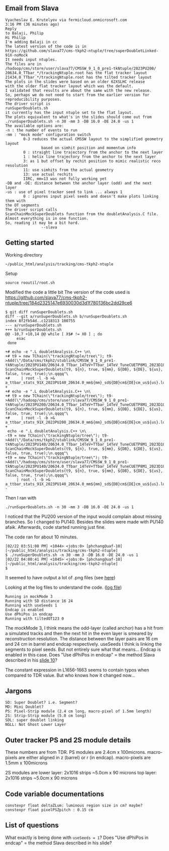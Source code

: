 
## Email from Slava

    Vyacheslav E. Krutelyov via fermicloud.onmicrosoft.com 
    3:16 PM (36 minutes ago)
    Reply
    to Balaji, Philip
    Hi Philip
    I'm adding Balaji in cc
    The latest version of the code is in
    https://github.com/slava77/cms-tkph2-ntuple/tree/superDoubletLinked-91X-noMock
    It needs input ntuples.
    The files are in
    /hadoop/cms/store/user/slava77/CMSSW_9_1_0_pre1-tkNtuple/2023PU200/
    20634.0_TTbar_*/trackingNtuple.root has the flat tracker layout
    21434.0_TTbar_*/trackingNtuple.root has the tilted tracker layout
    The plots in the slides were based on an older 62XSLHC release
    with the older flat tracker layout which was the default.
    I validated that results are about the same with the new release.
    So, perhaps we do not need to start from the earlier version for
    reproducibility purposes.
    The driver script is
    runSuperDoublets.sh
    it currently has the input ntuple set to the flat layout.
    The plots equivalent to what's in the slides should come out from
    ./runSuperDoublets.sh -n 30 -mm 3 -DB 16.0 -DE 24.0 -us 1
    The available options are:
    -n : the number of events to run
    -mm : "mock mode" configuration switch
            0-3 reduces the actual CMSSW layout to the simplified geometry layout
                    based on simhit position and momentum info
            0 : straight line trajectory from the anchor to the next layer
            1 : helix line trajectory from the anchor to the next layer
            3: as 1 but offset by rechit position to mimic realistic reco resolution
            11: use simhits from the actual geometry
            13: use actual rechits
            IIRC, mm=13 was not fully working yet
    -DB and -DE: distance between the anchor layer (odd) and the next layer
    -us : use of pixel tracker seed to link ... always 1
            0 : ignores input pixel seeds and doesn't make plots linking them with
    the OT segments
    The driver script calls
    ScanChainMockSuperDoublets function from the doubletAnalysis.C file.
    Almost everything is in one function.
    So, reading it may be a bit hard.
                    --slava

## Getting started

Working directory

    ~/public_html/analysis/tracking/cms-tkph2-ntuple

Setup

    source rooutil/root.sh

Modified the code a little bit
The version of the code used is https://github.com/slava77/cms-tkph2-ntuple/tree/184d2325147e6930030d3d1f780136bc2dd29ce6

    $ git diff runSuperDoublets.sh
    diff --git a/runSuperDoublets.sh b/runSuperDoublets.sh
    index 8f2fb54d..c1218313 100755
    --- a/runSuperDoublets.sh
    +++ b/runSuperDoublets.sh
    @@ -10,7 +10,14 @@ while [ X$# != X0 ] ; do
         esac
     done
    
    +# echo -e ".L doubletAnalysis.C++ \n\
    +# t9 = new TChain(\"trackingNtuple/tree\"); t9->Add(\"/Data/cms/tkph2/stublink/CMSSW_9_1_0_pre1-tkNtuple/2023PU140/20634.0_TTbar_14TeV+TTbar_14TeV_TuneCUETP8M1_2023D10PU_GenSimHLBeamSpotFull14+DigiFullTriggerPU_2023D10PU+RecoFullGlobalPU_2023D10PU+HARVESTFullGlobalPU_2023D10PU/trackingNtuple.root\"); ScanChainMockSuperDoublets(t9, ${n}, true, ${mm}, ${DB}, ${DE}, ${us}, false, true, true);\n.qqqq"\
    +#     | root -l -b >& a_ttbar_stats_91X_2023PU140_20634.0_mm${mm}_sd${DB}cm${DE}cm_us${us}.log
    +
    +# echo -e ".L doubletAnalysis.C++ \n\
    +# t9 = new TChain(\"trackingNtuple/tree\"); t9->Add(\"/hadoop/cms/store/user/slava77/CMSSW_9_1_0_pre1-tkNtuple/2023PU200/20634.0_TTbar_14TeV+TTbar_14TeV_TuneCUETP8M1_2023D10PU_GenSimHLBeamSpotFull14+DigiFullTriggerPU_2023D10PU+RecoFullGlobalPU_2023D10PU+HARVESTFullGlobalPU_2023D10PU/trackingNtuple.root\"); ScanChainMockSuperDoublets(t9, ${n}, true, ${mm}, ${DB}, ${DE}, ${us}, false, true, true);\n.qqqq"\
    +#     | root -l -b >& a_ttbar_stats_91X_2023PU200_20634.0_mm${mm}_sd${DB}cm${DE}cm_us${us}.log
    +
     echo -e ".L doubletAnalysis.C++ \n\
    -t9 = new TChain(\"trackingNtuple/tree\"); t9->Add(\"/Data/cms/tkph2/stublink/CMSSW_9_1_0_pre1-tkNtuple/2023PU140/20634.0_TTbar_14TeV+TTbar_14TeV_TuneCUETP8M1_2023D10PU_GenSimHLBeamSpotFull14+DigiFullTriggerPU_2023D10PU+RecoFullGlobalPU_2023D10PU+HARVESTFullGlobalPU_2023D10PU/trackingNtuple.root\"); ScanChainMockSuperDoublets(t9, ${n}, true, ${mm}, ${DB}, ${DE}, ${us}, false, true, true);\n.qqqq"\
    +t9 = new TChain(\"trackingNtuple/tree\"); t9->Add(\"/hadoop/cms/store/user/slava77/CMSSW_9_1_0_pre1-tkNtuple/2023PU140/20634.0_TTbar_14TeV+TTbar_14TeV_TuneCUETP8M1_2023D10PU_GenSimHLBeamSpotFull14+DigiFullTriggerPU_2023D10PU+RecoFullGlobalPU_2023D10PU+HARVESTFullGlobalPU_2023D10PU/trackingNtuple.root\"); ScanChainMockSuperDoublets(t9, ${n}, true, ${mm}, ${DB}, ${DE}, ${us}, false, true, true);\n.qqqq"\
         | root -l -b >& a_ttbar_stats_91X_2023PU140_20634.0_mm${mm}_sd${DB}cm${DE}cm_us${us}.log
    -

Then I ran with

    ./runSuperDoublets.sh -n 30 -mm 3 -DB 16.0 -DE 24.0 -us 1

I noticed that the PU200 version of the input would complain about missing branches. So I changed to PU140. Besides the slides were made with PU140 afaik.
Afterwards, code started running just fine.

The code ran for about 10 minutes.

    [02/22 03:51:08 PM] <1044> <jobs:0> [phchang@uaf-10] [~/public_html/analysis/tracking/cms-tkph2-ntuple]
    $ ./runSuperDoublets.sh -n 30 -mm 3 -DB 16.0 -DE 24.0 -us 1
    [02/22 04:00:41 PM] <1045> <jobs:0> [phchang@uaf-10] [~/public_html/analysis/tracking/cms-tkph2-ntuple]
    $

It seemed to have output a lot of .png files (see [here](results/20190222_firstrun))

Looking at the log files to understand the code. ([log file](results/20190222_firstrun/a_ttbar_stats_91X_2023PU140_20634.0_mm3_sd16.0cm24.0cm_us1.log))

    Running in mockMode 3
    Running with SD distance 16 24
    Running with useSeeds 1
    Endcap is enabled 
    Use dPhiPos in endcap
    Running with tiltedOT123 0

The mockMode 3, I think means the odd-layer (called anchor) has a hit from a simulated tracks and then the next hit in the even layer is smeared by reconstruction resolution.
The distance between the layer pairs are 16 cm and 24 cm in barrel and endcap respectively.
useSeeds I think is linking the segments to pixel seeds. But not entirely sure what that means...
Endcap is enabled in this case.
Does "Use dPhiPos in endcap" = the method Slava described in his [slide 10](https://indico.cern.ch/event/768528/contributions/3317920/attachments/1798894/2933495/190220_SegmentLinking.pdf)?

The constant expression in L1656-1663 seems to contain typos when compared to TDR value.
But who knows how it changed now...

## Jargons

    SD: Super Doublet? i.e. Segment?
    MD: Mini Doublet?
    PS: Pixel-Strip module (2.4 cm long, macro-pixel of 1.5mm length)
    2S: Strip-Strip module (5.0 cm long)
    SDL: super doublet linking
    NGLL: Not Ghost Lower Layer

## Outer tracker PS and 2S module details

These numbers are from TDR.
PS modules are 2.4cm x 100microns.
macro-pixels are either aligned in z (barrel) or r (in endcap).
macro-pixels are 1.5mm x 100microns

2S modules are
lower layer: 2x1016 strips ~5.0cm x 90 microns
top layer:   2x1016 strips ~5.0cm x 90 microns
    

## Code variable documentations

    constexpr float deltaZLum: luminous region size in cm? maybe?
    constexpr float pixelPSZpitch : 0.15 cm

## List of questions

What exactly is being done with ```useSeeds = 1```?
Does "Use dPhiPos in endcap" = the method Slava described in his slide?


